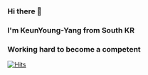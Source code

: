 ### Hi there 👋
### I'm KeunYoung-Yang from South KR
### Working hard to become a competent 

[![Hits](https://hits.seeyoufarm.com/api/count/incr/badge.svg?url=https%3A%2F%2Fgithub.com%2FBernard-yang1991&count_bg=%2379C83D&title_bg=%23555555&icon=linux.svg&icon_color=%230020F9&title=hits&edge_flat=false)](https://hits.seeyoufarm.com)

<!--
**Bernard-yang1991/Bernard-yang1991** is a ✨ _special_ ✨ repository because its `README.md` (this file) appears on your GitHub profile.




